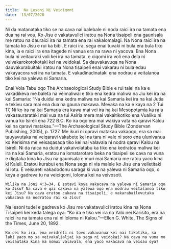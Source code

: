 ```yaml
---
title:  Na Lesoni Ni Veiciqomi
date:  13/07/2020
---
```


Ni da matanataka tiko se na cava nai balebale ni noda raici ira na tamata ena dua na rai vou, Ko Jisu e vakatavulici iratou na Nona tisaipeli ena gaunisala me ratou na dauraici ira na tamata ena rai vakalomalagi. Na Nona raici ira na tamata ko Jisu e rui ka bibi. E raici ira, sega enai tuvaki ni bula era bula tiko kina, ia e raici ira ena itagede ni vanua era na rawa ni yacova. Ena Nona bula ni veitauraki voli kei ira na tamata, e ciqomi ira voli ena dela ni veivakarokorokotaki kei na veidokai. Sa dauvakavuqa na Nona dauvakurabuitaki iratou na Nona tisaipeli enai vakarau ni bula edau vakayacora vei ira na tamata. E vakadinadinataki ena nodrau a veitalanoa tiko kei na yalewa ni Samaria.

Enai Vola Tabu oqo The Archaeological Study Bible e rui talei na ka e vakadikeva me baleta na veimaliwai e tiko ena kedra maliwa na Jiu kei ira na kai Samaria: “Na duidui ena kedra maliwa na kai Samaria kei ira na kai Jutia e tekivu sara mai ena dua na gauna makawa. Mevaka na ka e kaya na 2 Tui 17, Ni ko ira na kai Samaria era kawa mai vei ira na kai Mesopotamia ka ra a vakasaurarataki mai vua na tui Asiria mera mai vakaitikotiko ena Vualiku ni vanua ko Isireli ena 722 B.C. Ko ira oqo era mai wakiya vata na qaravi Kalou kei na qaravi matakau.”—The Archaeological Study Bible (Zondervan Publishing, 2005), p. 1727. Me ikuri ni qaravi matakau vakaoqo, era sa mai tauyavutaka na veiqaravi vakabete kei na tara ni vale ni soro ena ulunivanua ko Kerisima me veisaqasaqa tiko kei nai valavala ni nodra qaravi Kalou na Isireli. Ni da raica na duidui vakaivolatabu ka tiko ena kedratou maliwa kei ira na kai Samaria, eratou na lomatarotaro beka na tisaipeli se cava na vuna e digitaka kina ko Jisu na gaunisala e muri mai Samaria me ratou yaco kina ki Kaleli. Eratou kurabui ena Nona sega ni via malele ko Jisu ena veiletitaki ni lotu. E veisureti vakadodonu saraga ki vua na yalewa ni Samaria oqo, o koya e gadreva tu na veiciqomi, loloma kei na veivosoti.

`Wilika na Joni 4:3–34. E sotavi koya vakacava na yalewa ni Samaria oqo ko Jisu? Na cava e qai cakava na yalewa oqo ena nodrau veitalanoa tiko kei Jisu? Na cava eratou cakava na tisaipeli, e vakarabailevutaka vakacava na nodratou rai ko Jisu?`

Na lesoni tudei e gadreva ko Jisu me vakatavulici iratou kina na Nona Tisaipeli kei keda talega oya: “Ko ira e tiko vei ira na Yalo nei Karisito, era na raici ira na tamata ena rai ni loloma ni Kalou.”—Ellen G. White, The Signs of the Times, June 20, 1892.

`Ko cei ko ira, ena veidreti ni tovo vakavanua kei nai tikotiko, sa laki yaco mo sa veivakalialiai ka sega ni veidokai? Na cava na vuna mo veisautaka kina na nomui valavala, ena yaco vakacava na veisau oya?`
